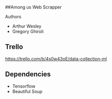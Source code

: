 ##Among us Web Scrapper

Authors

- Arthur Wesley
- Gregory Ghiroli

## Trello

https://trello.com/b/4s0w43oE/data-collection-ml

## Dependencies

- Tensorflow
- Beautiful Soup
